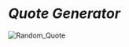 # *Quote Generator*

![Random_Quote](https://github.com/sadhamhussain13/JavaScript-API-Projects/assets/124704197/66e66472-2ec7-49b1-8c53-b1c2921ab5c7)
